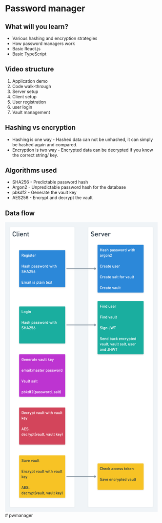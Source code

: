 # Password manager

## What will you learn?
* Various hashing and encryption strategies
* How password managers work
* Basic React.js
* Basic TypeScript

## Video structure
1. Application demo
2. Code walk-through
3. Server setup
4. Client setup
5. User registration
6. user login
7. Vault management

## Hashing vs encryption
* Hashing is one way - Hashed data can not be unhashed, it can simply be hashed again and compared.
* Encryption is two way - Encrypted data can be decrypted if you know the correct string/ key.

## Algorithms used
* SHA256 - Predictable password hash
* Argon2 - Unpredictable password hash for the database
* pbkdf2 - Generate the vault key
* AES256 - Encrypt and decrypt the vault


## Data flow
<img src="./diagram.png" width="500px" /># pwmanager
